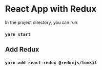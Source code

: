 # React App with Redux

In the project directory, you can run:

### `yarn start`

## Add Redux

### `yarn add react-redux @reduxjs/tookit`
